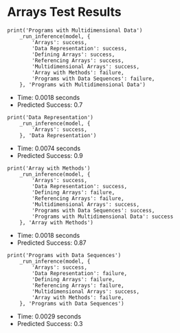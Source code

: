# Arrays Test Results

```
print('Programs with Multidimensional Data')
    _run_inference(model, {
        'Arrays': success,
        'Data Representation': success,
        'Defining Arrays': success,
        'Referencing Arrays': success,
        'Multidimensional Arrays': success,
        'Array with Methods': failure,
        'Programs with Data Sequences': failure,
    }, 'Programs with Multidimensional Data')
```

- Time: 0.0018 seconds
- Predicted Success: 0.7

```
print('Data Representation')
    _run_inference(model, {
        'Arrays': success,
    }, 'Data Representation')
```

- Time: 0.0074 seconds
- Predicted Success: 0.9

```
print('Array with Methods')
    _run_inference(model, {
        'Arrays': success,
        'Data Representation': success,
        'Defining Arrays': failure,
        'Referencing Arrays': failure,
        'Multidimensional Arrays': success,
        'Programs with Data Sequences': success,
        'Programs with Multidimensional Data': success
    }, 'Array with Methods')
```

- Time: 0.0018 seconds
- Predicted Success: 0.87

```
print('Programs with Data Sequences')
    _run_inference(model, {
        'Arrays': success,
        'Data Representation': failure,
        'Defining Arrays': failure,
        'Referencing Arrays': failure,
        'Multidimensional Arrays': success,
        'Array with Methods': failure,
    }, 'Programs with Data Sequences')
```

- Time: 0.0029 seconds
- Predicted Success: 0.3